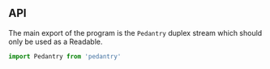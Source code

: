 
## API

The main export of the program is the `Pedantry` duplex stream which should only be used as a Readable.

```js
import Pedantry from 'pedantry'
```
